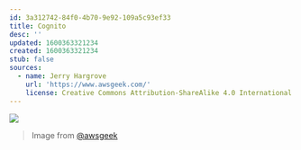 ```yaml
---
id: 3a312742-84f0-4b70-9e92-109a5c93ef33
title: Cognito
desc: ''
updated: 1600363321234
created: 1600363321234
stub: false
sources:
  - name: Jerry Hargrove
    url: 'https://www.awsgeek.com/'
    license: Creative Commons Attribution-ShareAlike 4.0 International License
---
```

![](/assets/images/Amazon-Cognito_en.jpg)
> Image from [@awsgeek](https://www.awsgeek.com/Amazon-Cognito/)
